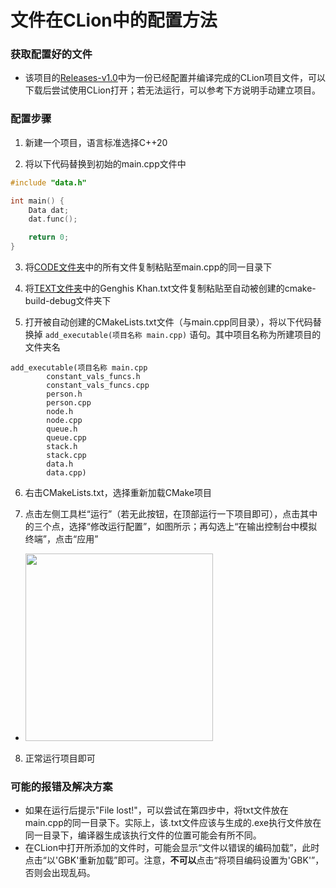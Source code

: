 # 文件在CLion中的配置方法
### 获取配置好的文件
- 该项目的[Releases-v1.0](https://github.com/qzddmyc/Genghis_Khan/releases/tag/v1.0)中为一份已经配置并编译完成的CLion项目文件，可以下载后尝试使用CLion打开；若无法运行，可以参考下方说明手动建立项目。

### 配置步骤
1. 新建一个项目，语言标准选择C++20

2. 将以下代码替换到初始的main.cpp文件中
```c++
#include "data.h"

int main() {
    Data dat;
    dat.func();

    return 0;
}
```

3. 将[CODE文件夹](https://github.com/qzddmyc/Genghis_Khan/edit/main/CONFIGURATION/CODE)中的所有文件复制粘贴至main.cpp的同一目录下

4. 将[TEXT文件夹](https://github.com/qzddmyc/Genghis_Khan/edit/main/CONFIGURATION/TEXT)中的Genghis Khan.txt文件复制粘贴至自动被创建的cmake-build-debug文件夹下

5. 打开被自动创建的CMakeLists.txt文件（与main.cpp同目录），将以下代码替换掉 `add_executable(项目名称 main.cpp)` 语句。其中项目名称为所建项目的文件夹名
```
add_executable(项目名称 main.cpp
        constant_vals_funcs.h
        constant_vals_funcs.cpp
        person.h
        person.cpp
        node.h
        node.cpp
        queue.h
        queue.cpp
        stack.h
        stack.cpp
        data.h
        data.cpp)
```

6. 右击CMakeLists.txt，选择重新加载CMake项目

7. 点击左侧工具栏“运行”（若无此按钮，在顶部运行一下项目即可），点击其中的三个点，选择“修改运行配置”，如图所示；再勾选上“在输出控制台中模拟终端”，点击“应用”
- <img src="https://github.com/user-attachments/assets/e4f57338-11c7-41be-ad04-236661f95b40" style="width: 300px;"/>

8. 正常运行项目即可

### 可能的报错及解决方案
- 如果在运行后提示"File lost!"，可以尝试在第四步中，将txt文件放在main.cpp的同一目录下。实际上，该.txt文件应该与生成的.exe执行文件放在同一目录下，编译器生成该执行文件的位置可能会有所不同。
- 在CLion中打开所添加的文件时，可能会显示“文件以错误的编码加载”，此时点击“以'GBK'重新加载”即可。注意，**不可以**点击“将项目编码设置为'GBK'”，否则会出现乱码。
